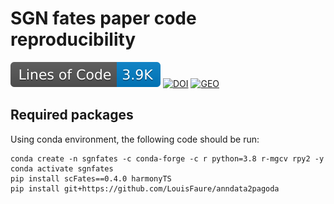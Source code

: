 # SGN fates paper code reproducibility
[![Line count](https://raw.githubusercontent.com/LouisFaure/sgnfates_paper/linecount/badge.svg)](https://github.com/LouisFaure/sgnfates_paper/actions/workflows/linecount.yml)
[![DOI](https://img.shields.io/badge/DOI-10.1038/s41467--022--3158-blue)](https://doi.org/10.1038/s41467-022-3158)
[![GEO](https://img.shields.io/badge/Dataset-download-green)](https://www.ncbi.nlm.nih.gov/geo/query/acc.cgi?acc=GSE165502)

## Required packages

Using conda environment, the following code should be run:

	conda create -n sgnfates -c conda-forge -c r python=3.8 r-mgcv rpy2 -y
	conda activate sgnfates
	pip install scFates==0.4.0 harmonyTS
	pip install git+https://github.com/LouisFaure/anndata2pagoda
